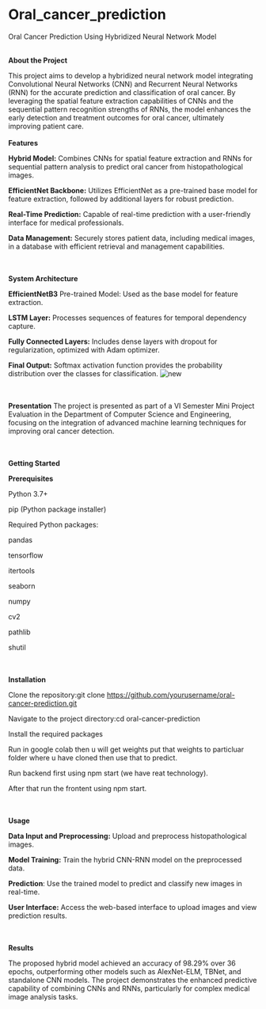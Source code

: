 # Oral_cancer_prediction
Oral Cancer Prediction Using Hybridized Neural Network Model
<br><br>

**About the Project**

This project aims to develop a hybridized neural network model integrating Convolutional Neural Networks (CNN) and Recurrent Neural Networks (RNN) for the accurate prediction and classification of oral cancer. By leveraging the spatial feature extraction capabilities of CNNs and the sequential pattern recognition strengths of RNNs, the model enhances the early detection and treatment outcomes for oral cancer, ultimately improving patient care.
<br><br>
**Features**

**Hybrid Model:** Combines CNNs for spatial feature extraction and RNNs for sequential pattern analysis to predict oral cancer from histopathological images.

**EfficientNet Backbone:** Utilizes EfficientNet as a pre-trained base model for feature extraction, followed by additional layers for robust prediction.

**Real-Time Prediction:** Capable of real-time prediction with a user-friendly interface for medical professionals.

**Data Management:** Securely stores patient data, including medical images, in a database with efficient retrieval and management capabilities.

<br><br>
**System Architecture**

**EfficientNetB3** Pre-trained Model: Used as the base model for feature extraction.

**LSTM Layer:** Processes sequences of features for temporal dependency capture.

**Fully Connected Layers:** Includes dense layers with dropout for regularization, optimized with Adam optimizer.

**Final Output:** Softmax activation function provides the probability distribution over the classes for classification.
![new](https://github.com/user-attachments/assets/6853644c-1da8-4d09-851e-9c9fe86ac968)


<br><br>
**Presentation**
The project is presented as part of a VI Semester Mini Project Evaluation in the Department of Computer Science and Engineering, focusing on the integration of advanced machine learning techniques for improving oral cancer detection.

<br><br>
**Getting Started**

**Prerequisites**

Python 3.7+

pip (Python package installer)

Required Python packages:

pandas

tensorflow

itertools

seaborn

numpy

cv2

pathlib

shutil


<br><br>
**Installation**

Clone the repository:git clone https://github.com/yourusername/oral-cancer-prediction.git

Navigate to the project directory:cd oral-cancer-prediction

Install the required packages

Run in google colab then u will get weights put that weights to particluar folder where u have cloned then use that to predict.

Run backend first using npm start (we have reat technology).

After that run the frontent using npm start.

<br><br>
**Usage**

**Data Input and Preprocessing:** Upload and preprocess histopathological images.

**Model Training:** Train the hybrid CNN-RNN model on the preprocessed data.

**Prediction**: Use the trained model to predict and classify new images in real-time.

**User Interface:** Access the web-based interface to upload images and view prediction results.

<br><br>
**Results**

The proposed hybrid model achieved an accuracy of 98.29% over 36 epochs, outperforming other models such as AlexNet-ELM, TBNet, and standalone CNN models. The project demonstrates the enhanced predictive capability of combining CNNs and RNNs, particularly for complex medical image analysis tasks.



